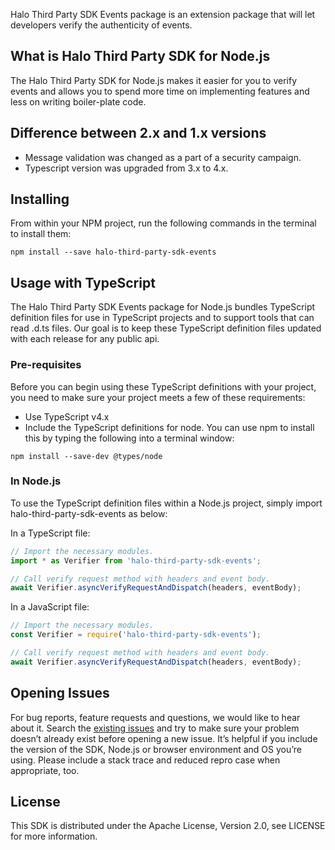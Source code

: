 Halo Third Party SDK Events package is an extension package that will let developers verify the authenticity of events.

## What is Halo Third Party SDK for Node.js

The Halo Third Party SDK for Node.js makes it easier for you to verify events and allows you to spend more time on implementing features and less on writing boiler-plate code.

Difference between 2.x and 1.x versions
-------------------------
- Message validation was changed as a part of a security campaign.
- Typescript version was upgraded from 3.x to 4.x.

## Installing
From within your NPM project, run the following commands in the terminal to install them:

```
npm install --save halo-third-party-sdk-events
```

## Usage with TypeScript
The Halo Third Party SDK Events package for Node.js bundles TypeScript definition files for use in TypeScript projects and to support tools that can read .d.ts files. Our goal is to keep these TypeScript definition files updated with each release for any public api.

### Pre-requisites
Before you can begin using these TypeScript definitions with your project, you need to make sure your project meets a few of these requirements:
- Use TypeScript v4.x
- Include the TypeScript definitions for node. You can use npm to install this by typing the following into a terminal window:

```
npm install --save-dev @types/node
```

### In Node.js
To use the TypeScript definition files within a Node.js project, simply import halo-third-party-sdk-events as below:

In a TypeScript file:

```typescript
// Import the necessary modules.
import * as Verifier from 'halo-third-party-sdk-events';

// Call verify request method with headers and event body.
await Verifier.asyncVerifyRequestAndDispatch(headers, eventBody);
```

In a JavaScript file:

```javascript
// Import the necessary modules.
const Verifier = require('halo-third-party-sdk-events');

// Call verify request method with headers and event body.
await Verifier.asyncVerifyRequestAndDispatch(headers, eventBody);
```

## Opening Issues
For bug reports, feature requests and questions, we would like to hear about it. Search the [existing issues](https://github.com/amzn/halo-third-party-sdk-for-node-js/issues) and try to make sure your problem doesn’t already exist before opening a new issue. It’s helpful if you include the version of the SDK, Node.js or browser environment and OS you’re using. Please include a stack trace and reduced repro case when appropriate, too.

## License
This SDK is distributed under the Apache License, Version 2.0, see LICENSE for more information.